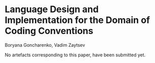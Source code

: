 # Language Design and Implementation for the Domain of Coding Conventions
Boryana Goncharenko, Vadim Zaytsev

No artefacts corresponding to this paper, have been submitted yet.
